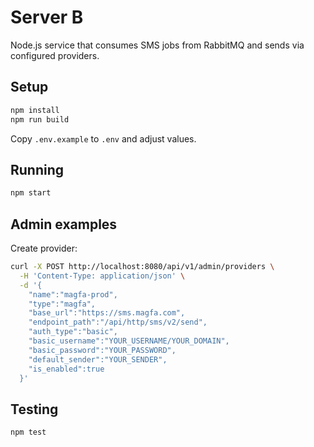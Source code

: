 # Server B

Node.js service that consumes SMS jobs from RabbitMQ and sends via configured providers.

## Setup

```bash
npm install
npm run build
```

Copy `.env.example` to `.env` and adjust values.

## Running

```bash
npm start
```

## Admin examples

Create provider:

```bash
curl -X POST http://localhost:8080/api/v1/admin/providers \
  -H 'Content-Type: application/json' \
  -d '{
    "name":"magfa-prod",
    "type":"magfa",
    "base_url":"https://sms.magfa.com",
    "endpoint_path":"/api/http/sms/v2/send",
    "auth_type":"basic",
    "basic_username":"YOUR_USERNAME/YOUR_DOMAIN",
    "basic_password":"YOUR_PASSWORD",
    "default_sender":"YOUR_SENDER",
    "is_enabled":true
  }'
```

## Testing

```bash
npm test
```
